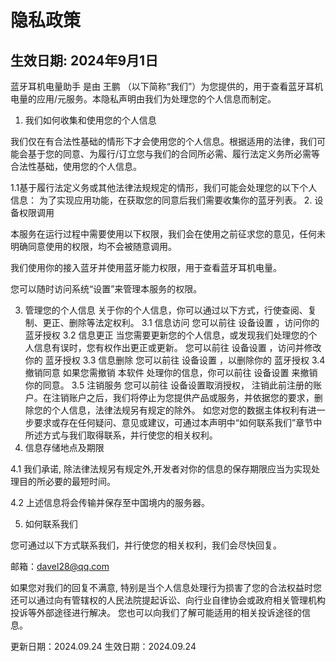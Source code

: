 # 隐私政策
## 生效日期: 2024年9月1日

蓝牙耳机电量助手 是由 王鹏 （以下简称“我们”）为您提供的，用于查看蓝牙耳机电量的应用/元服务。本隐私声明由我们为处理您的个人信息而制定。
1. 我们如何收集和使用您的个人信息

我们仅在有合法性基础的情形下才会使用您的个人信息。根据适用的法律，我们可能会基于您的同意、为履行/订立您与我们的合同所必需、履行法定义务所必需等合法性基础，使用您的个人信息。

1.1基于履行法定义务或其他法律法规规定的情形，我们可能会处理您的以下个人信息：
为了实现应用功能，在获取您的同意后我们需要收集你的蓝牙列表。
2. 设备权限调用

本服务在运行过程中需要使用以下权限，我们会在使用之前征求您的意见，任何未明确同意使用的权限，均不会被随意调用。

我们使用你的接入蓝牙并使用蓝牙能力权限，用于查看蓝牙耳机电量。

您可以随时访问系统“设置”来管理本服务的权限。

3. 管理您的个人信息
关于你的个人信息，你可以通过以下方式，行使查阅、复制、更正、删除等法定权利。
3.1 信息访问
您可以前往
设备设置
，访问你的
蓝牙授权
3.2 信息更正
当您需要更新您的个人信息，或发现我们处理您的个人信息有误时，您有权作出更正或更新。
您可以前往
设备设置
，访问并修改你的
蓝牙授权
3.3 信息删除
您可以前往
设备设置
，以删除你的
蓝牙授权
3.4 撤销同意
如果您需撤销
本软件
处理你的信息，你可以前往
设备设置
来撤销你的同意。
3.5 注销服务
您可以前往
设备设置取消授权，
注销此前注册的账户。在注销账户之后，我们将停止为您提供产品或服务，并依据您的要求，删除您的个人信息，法律法规另有规定的除外。
如您对您的数据主体权利有进一步要求或存在任何疑问、意见或建议，可通过本声明中“如何联系我们”章节中所述方式与我们取得联系，并行使您的相关权利。
4. 信息存储地点及期限

4.1 我们承诺, 除法律法规另有规定外,开发者对你的信息的保存期限应当为实现处理目的所必要的最短时间。

4.2 上述信息将会传输并保存至中国境内的服务器。

5. 如何联系我们

您可通过以下方式联系我们，并行使您的相关权利，我们会尽快回复。

邮箱：davel28@qq.com

如果您对我们的回复不满意, 特别是当个人信息处理行为损害了您的合法权益时您还可以通过向有管辖权的人民法院提起诉讼、向行业自律协会或政府相关管理机构投诉等外部途径进行解决。 您也可以向我们了解可能适用的相关投诉途径的信息。

更新日期：2024.09.24
生效日期：2024.09.24
